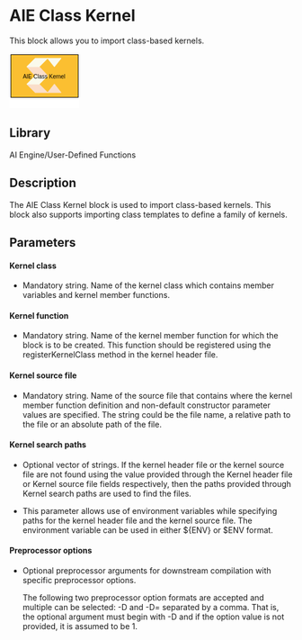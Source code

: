 # AIE Class Kernel

This block allows you to import class-based kernels.  

![](./Images/block.png)  

## Library

AI Engine/User-Defined Functions

## Description

The AIE Class Kernel block is used to import class-based kernels. This
block also supports importing class templates to define a family of
kernels.

## Parameters

#### Kernel class
* Mandatory string. Name of the kernel class which contains member variables and kernel member functions.

#### Kernel function
* Mandatory string. Name of the kernel member function for which the block is to be created. This function should be registered using the registerKernelClass method in the kernel header file. 

#### Kernel source file
* Mandatory string. Name of the source file that contains where the kernel member function definition and non-default constructor parameter values are specified.
The string could be the file name, a relative path to the file or an absolute path of the file. 

#### Kernel search paths
* Optional vector of strings. If the kernel header file or the kernel source file are not found using the value provided through the Kernel header file or Kernel source file fields respectively, then the paths provided through Kernel search paths are used to find the files. 

* This parameter allows use of environment variables while specifying paths for the kernel header file and the kernel source file. The environment variable can be used in either ${ENV} or $ENV format.

#### Preprocessor options
* Optional preprocessor arguments for downstream compilation with specific preprocessor options.

  The following two preprocessor option formats are accepted and multiple can be selected: -D<name> and -D<name>=<definition> separated by a comma. That is, the optional argument must begin with -D and if the option <definition> value is not provided, it is assumed to be 1.
